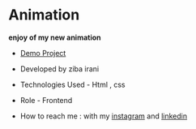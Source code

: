 # Animation

**enjoy of my new animation**

- [Demo Project](https://ziba-irani.github.io/weatherApp/)

- Developed by ziba irani

- Technologies Used - Html , css 

- Role - Frontend

- How to reach me : with my [instagram](https://instagram.com/zibairani_dev/) and [linkedin](https://www.linkedin.com/in/ziba-irani-developr/)
